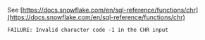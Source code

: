 See [https://docs.snowflake.com/en/sql-reference/functions/chr](https://docs.snowflake.com/en/sql-reference/functions/chr)
```
FAILURE: Invalid character code -1 in the CHR input
```
